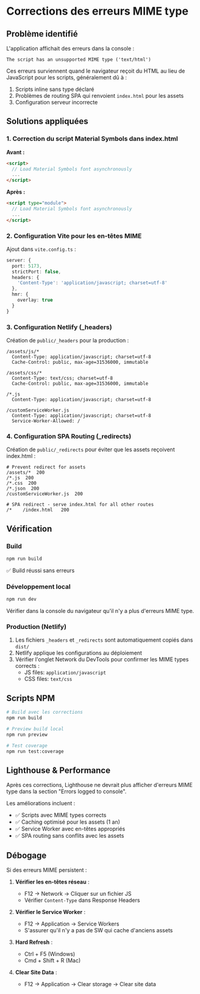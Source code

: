 # Corrections des erreurs MIME type

## Problème identifié

L'application affichait des erreurs dans la console :
```
The script has an unsupported MIME type ('text/html')
```

Ces erreurs surviennent quand le navigateur reçoit du HTML au lieu de JavaScript pour les scripts, généralement dû à :
1. Scripts inline sans type déclaré
2. Problèmes de routing SPA qui renvoient `index.html` pour les assets
3. Configuration serveur incorrecte

## Solutions appliquées

### 1. Correction du script Material Symbols dans index.html

**Avant :**
```html
<script>
  // Load Material Symbols font asynchronously
  ...
</script>
```

**Après :**
```html
<script type="module">
  // Load Material Symbols font asynchronously
  ...
</script>
```

### 2. Configuration Vite pour les en-têtes MIME

Ajout dans `vite.config.ts` :
```typescript
server: {
  port: 5173,
  strictPort: false,
  headers: {
    'Content-Type': 'application/javascript; charset=utf-8'
  },
  hmr: {
    overlay: true
  }
}
```

### 3. Configuration Netlify (_headers)

Création de `public/_headers` pour la production :
```
/assets/js/*
  Content-Type: application/javascript; charset=utf-8
  Cache-Control: public, max-age=31536000, immutable

/assets/css/*
  Content-Type: text/css; charset=utf-8
  Cache-Control: public, max-age=31536000, immutable

/*.js
  Content-Type: application/javascript; charset=utf-8

/customServiceWorker.js
  Content-Type: application/javascript; charset=utf-8
  Service-Worker-Allowed: /
```

### 4. Configuration SPA Routing (_redirects)

Création de `public/_redirects` pour éviter que les assets reçoivent index.html :
```
# Prevent redirect for assets
/assets/*  200
/*.js  200
/*.css  200
/*.json  200
/customServiceWorker.js  200

# SPA redirect - serve index.html for all other routes
/*    /index.html   200
```

## Vérification

### Build
```bash
npm run build
```
✅ Build réussi sans erreurs

### Développement local
```bash
npm run dev
```
Vérifier dans la console du navigateur qu'il n'y a plus d'erreurs MIME type.

### Production (Netlify)

1. Les fichiers `_headers` et `_redirects` sont automatiquement copiés dans `dist/`
2. Netlify applique les configurations au déploiement
3. Vérifier l'onglet Network du DevTools pour confirmer les MIME types corrects :
   - JS files: `application/javascript`
   - CSS files: `text/css`

## Scripts NPM

```bash
# Build avec les corrections
npm run build

# Preview build local
npm run preview

# Test coverage
npm run test:coverage
```

## Lighthouse & Performance

Après ces corrections, Lighthouse ne devrait plus afficher d'erreurs MIME type dans la section "Errors logged to console".

Les améliorations incluent :
- ✅ Scripts avec MIME types corrects
- ✅ Caching optimisé pour les assets (1 an)
- ✅ Service Worker avec en-têtes appropriés
- ✅ SPA routing sans conflits avec les assets

## Débogage

Si des erreurs MIME persistent :

1. **Vérifier les en-têtes réseau** :
   - F12 → Network → Cliquer sur un fichier JS
   - Vérifier `Content-Type` dans Response Headers

2. **Vérifier le Service Worker** :
   - F12 → Application → Service Workers
   - S'assurer qu'il n'y a pas de SW qui cache d'anciens assets

3. **Hard Refresh** :
   - Ctrl + F5 (Windows)
   - Cmd + Shift + R (Mac)

4. **Clear Site Data** :
   - F12 → Application → Clear storage → Clear site data
